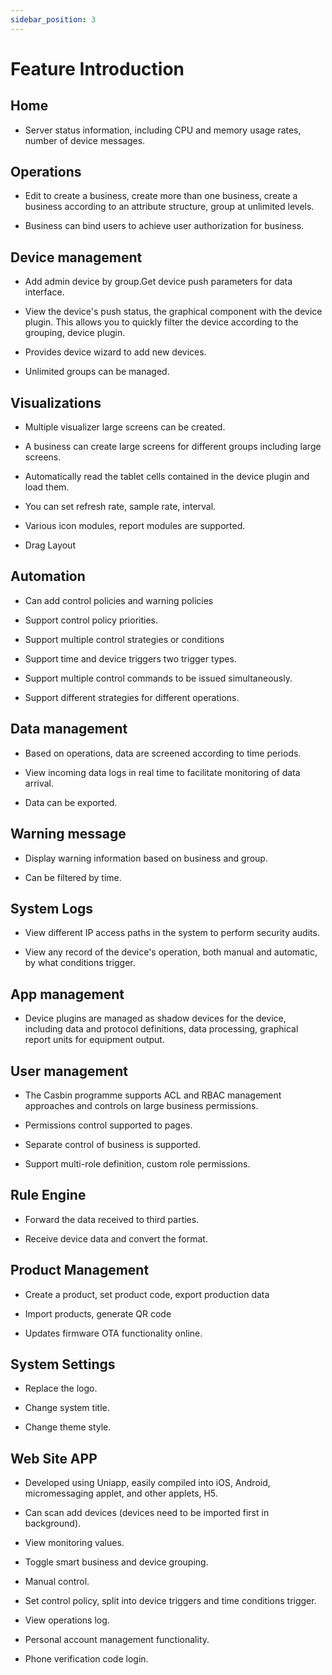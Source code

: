 ```yaml
---
sidebar_position: 3
---
```


# Feature Introduction

## Home

-   Server status information, including CPU and memory usage rates, number of device messages.

## Operations

-   Edit to create a business, create more than one business, create a business according to an attribute structure, group at unlimited levels.

-   Business can bind users to achieve user authorization for business.

## Device management

-   Add admin device by group.Get device push parameters for data interface.

-   View the device's push status, the graphical component with the device plugin. This allows you to quickly filter the device according to the grouping, device plugin.

-   Provides device wizard to add new devices.

-   Unlimited groups can be managed.

## Visualizations

-   Multiple visualizer large screens can be created.

-   A business can create large screens for different groups including large screens.

-   Automatically read the tablet cells contained in the device plugin and load them.

-   You can set refresh rate, sample rate, interval.

-   Various icon modules, report modules are supported.

-   Drag Layout

## Automation

-   Can add control policies and warning policies

-   Support control policy priorities.

-   Support multiple control strategies or conditions

-   Support time and device triggers two trigger types.

-   Support multiple control commands to be issued simultaneously.

-   Support different strategies for different operations.

## Data management

-   Based on operations, data are screened according to time periods.

-   View incoming data logs in real time to facilitate monitoring of data arrival.

-   Data can be exported.

## Warning message

-   Display warning information based on business and group.

-   Can be filtered by time.

## System Logs

-   View different IP access paths in the system to perform security audits.

-   View any record of the device's operation, both manual and automatic, by what conditions trigger.

## App management

-   Device plugins are managed as shadow devices for the device, including data and protocol definitions, data processing, graphical report units for equipment output.

## User management

-   The Casbin programme supports ACL and RBAC management approaches and controls on large business permissions.

-   Permissions control supported to pages.

-   Separate control of business is supported.

-   Support multi-role definition, custom role permissions.

## Rule Engine

-   Forward the data received to third parties.

-   Receive device data and convert the format.

## Product Management

-   Create a product, set product code, export production data

-   Import products, generate QR code

-   Updates firmware OTA functionality online.

## System Settings

-   Replace the logo.

-   Change system title.

-   Change theme style.

## Web Site APP

-   Developed using Uniapp, easily compiled into iOS, Android, micromessaging applet, and other applets, H5.

-   Can scan add devices (devices need to be imported first in background).

-   View monitoring values.

-   Toggle smart business and device grouping.

-   Manual control.

-   Set control policy, split into device triggers and time conditions trigger.

-   View operations log.

-   Personal account management functionality.

-   Phone verification code login.
